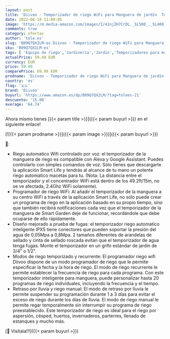 ```yaml
---
layout: post
title: 'Diivoo - Temporizador de riego WiFi para Manguera de jardín  Temporizador riego por aspersión Inteligente con Temporizador  frecuencia y duración  Compatible con Alexa y Google Home a través de un hub WiFi'
date: 2022-06-18 11:09:05
image: 'https://m.media-amazon.com/images/I/41njZH7CrDL._SL500_._SL400_.jpg'
comments: true
category: ofertas
author: 'tole.es'
slug: 'B09Q7QX2LM-es Diivoo - Temporizador de riego WiFi para Manguera de...'
sku: 'B09Q7QX2LM-es'
tags: [ 'Equipo de riego','Jardinería','Jardín','Temporizadores para mangueras','alexa','diivoo','google','home','🇪🇸', ]
actualPrice: 59.49 EUR
currency: EUR
price: 59.49
comparePrice: 69.99 EUR
prodname: 'Diivoo - Temporizador de riego WiFi para Manguera de jardín  Temporizador riego por aspersión Inteligente con Temporizador  frecuencia y duración  Compatible con Alexa y Google Home a través de un hub WiFi'
country: 'es'
flag: '🇪🇸'
brand: 'Diivoo'
buyurl: 'https://www.amazon.es/dp/B09Q7QX2LM/?tag=tolees-21'
descuento: '15.00'
average: '64.74'
---
```


Ahora mismo tienes [{{< param title >}}]({{< param buyurl >}}) en el siguiente enlace!

[![{{< param prodname >}}]({{< param image >}})]({{< param buyurl >}})

🔎:

- Riego automatico Wifi controlado por voz: el temporizador de la manguera de riego es compatible con Alexa y Google Assistant. Puedes controlarlo con simples comandos de voz. Sólo tienes que descargarte la aplicación Smart Life y tendrás al alcance de tu mano un potente riego automatico macetas para tu. (Nota: La distancia entre el temporizador y el concentrador WiFi está dentro de los 49.2ft/15m, no se ve afectada, 2.4Ghz WiFi solamente).
- Programador de riego WiFi: Al añadir el temporizador de la manguera a su centro WiFi a través de la aplicación Smart Life, no sólo puede crear un programa de riego en la aplicación basado en su propio tiempo, sino que también recibirá notificaciones cada vez que el temporizador de la manguera de Smart Garden deje de funcionar, recordándole que debe ocuparse de ello rápidamente.
- Diseño mejorado a prueba de fugas: el temporizador riego automatico inteligente IPX5 tiene conectores que pueden soportar la presión del agua de 0,05Mpa a 0,8Mpa. 2 tamaños diferentes de arandelas de sellado y cinta de sellado roscada evitan que el temporizador de agua tenga fugas. Monte el temporizador en un grifo estándar de jardín de 3/4" o 1/2".
- Modos de riego temporizado y recurrente: El programador riego wifi Diivoo dispone de un modo programador de riego que le permite especificar la fecha y la hora de riego. El modo de riego recurrente le permite establecer la frecuencia de riego para cada programa. Con este temporizador inteligente para manguera, puede personalizar hasta 20 programas de riego individuales, incluyendo la frecuencia y el tiempo.
- Retraso por lluvia y riego manual: El modo de retraso por lluvia le permite suspender su programación durante 1 a 3 días para evitar el exceso de riego durante los días de lluvia. El modo de riego manual le permite regar temporalmente sin interrumpir su programa de riego preestablecido. Este temporizador de riego es ideal para el riego por aspersión, césped, huertos, invernaderos, parterres, llenado de estanques y mucho más.

[🛒 Visítala!!!]({{< param buyurl >}})
